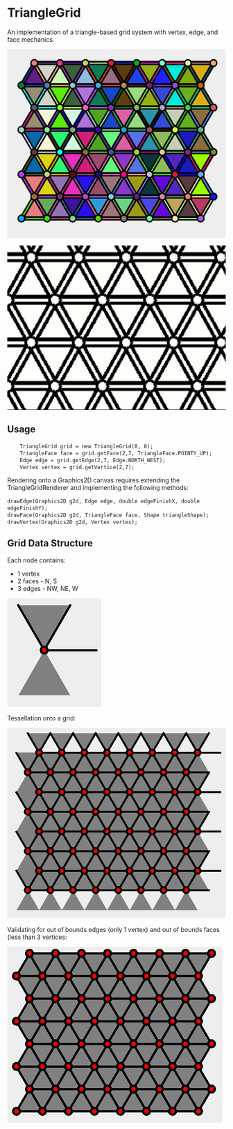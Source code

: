 # TriangleGrid

An implementation of a triangle-based grid system with vertex, edge, and face mechanics.

![](https://github.com/DM-UK/TriangleGrid/blob/master/img/3.png)

![](https://github.com/DM-UK/TriangleGrid/blob/master/img/animation.gif)


## Usage

        TriangleGrid grid = new TriangleGrid(8, 8);
        TriangleFace face = grid.getFace(2,7, TriangleFace.POINTY_UP);
        Edge edge = grid.getEdge(2,7, Edge.NORTH_WEST);
        Vertex vertex = grid.getVertice(2,7);


Rendering onto a Graphics2D canvas requires extending the TriangleGridRenderer and implementing the following methods:

    drawEdge(Graphics2D g2d, Edge edge, double edgeFinishX, double edgeFinishY);
    drawFace(Graphics2D g2d, TriangleFace face, Shape triangleShape);
    drawVertex(Graphics2D g2d, Vertex vertex);

## Grid Data Structure

Each node contains:
- 1 vertex
- 2 faces - N, S
- 3 edges - NW, NE, W


![](https://github.com/DM-UK/TriangleGrid/blob/master/img/0.png)


Tessellation onto a grid:

![](https://github.com/DM-UK/TriangleGrid/blob/master/img/1.png)

Validating for out of bounds edges (only 1 vertex) and out of bounds faces (less than 3 vertices:

![](https://github.com/DM-UK/TriangleGrid/blob/master/img/2.png)
